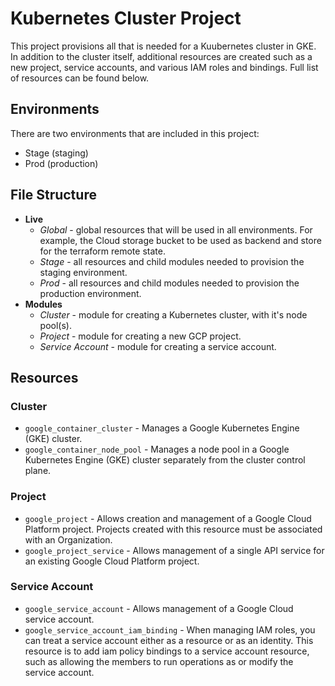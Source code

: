 # Kubernetes Cluster Project

This project provisions all that is needed for a Kuubernetes cluster in GKE. In addition to the cluster itself, additional resources are created such as a new project, service accounts, and various IAM roles and bindings. Full list of resources can be found below.

## Environments

There are two environments that are included in this project:

* Stage (staging)
* Prod (production)

## File Structure

* **Live**
  * *Global* - global resources that will be used in all environments. For example, the Cloud storage bucket to be used as backend and store for the terraform remote state.
  * *Stage* - all resources and child modules needed to provision the staging environment.
  * *Prod* - all resources and child modules needed to provision the production environment.
* **Modules**
  * *Cluster* - module for creating a Kubernetes cluster, with it's node pool(s).
  * *Project* - module for creating a new GCP project.
  * *Service Account* - module for creating a service account.

## Resources

### Cluster

* `google_container_cluster` - Manages a Google Kubernetes Engine (GKE) cluster.
* `google_container_node_pool` - Manages a node pool in a Google Kubernetes Engine (GKE) cluster separately from the cluster control plane.

### Project

* `google_project` - Allows creation and management of a Google Cloud Platform project. Projects created with this resource must be associated with an Organization.
* `google_project_service` - Allows management of a single API service for an existing Google Cloud Platform project.

### Service Account

* `google_service_account` - Allows management of a Google Cloud service account.
* `google_service_account_iam_binding` - When managing IAM roles, you can treat a service account either as a resource or as an identity. This resource is to add iam policy bindings to a service account resource, such as allowing the members to run operations as or modify the service account.
